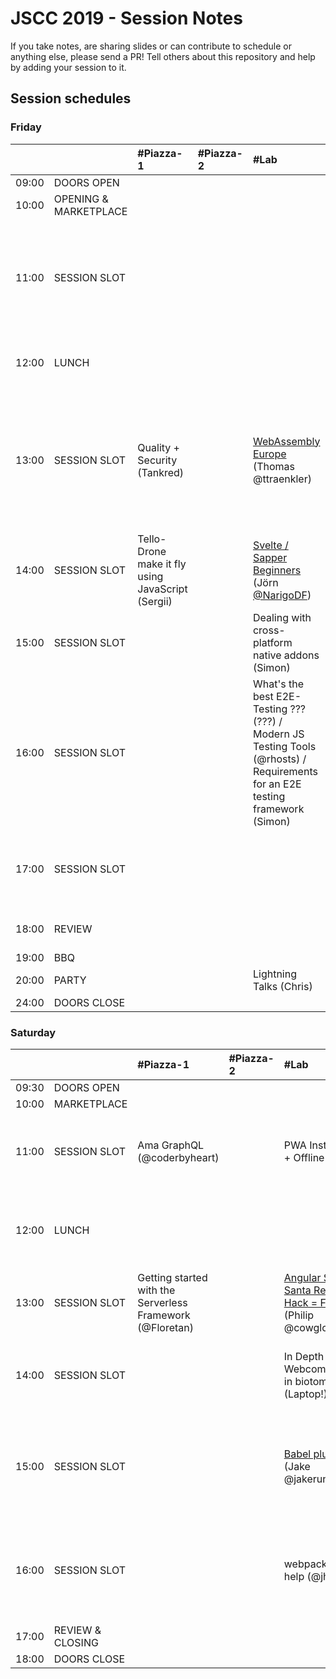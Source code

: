 # JSCC 2019 - Session Notes

If you take notes, are sharing slides or can contribute to schedule or anything
else, please send a PR! Tell others about this repository and help by adding
your session to it.

## Session schedules

### Friday

|       |                       | #Piazza-1                                         | #Piazza-2 | #Lab                                                                                                                          | #Workshop                                                                                                                                                                               | #Meeting                                                                                       | #Telko-1                                                             | #Blue                                                                                   | #Senf | Somewhere else                                                                                                                                                                             |
| :---- | :-------------------- | :------------------------------------------------ | :-------- | :---------------------------------------------------------------------------------------------------------------------------- | :-------------------------------------------------------------------------------------------------------------------------------------------------------------------------------------- | :--------------------------------------------------------------------------------------------- | :------------------------------------------------------------------- | :-------------------------------------------------------------------------------------- | :---- | :----------------------------------------------------------------------------------------------------------------------------------------------------------------------------------------- |
| 09:00 | DOORS OPEN            |                                                   |           |                                                                                                                               |                                                                                                                                                                                         |                                                                                                |                                                                      |                                                                                         |       |                                                                                                                                                                                            |
| 10:00 | OPENING & MARKETPLACE |                                                   |           |                                                                                                                               |                                                                                                                                                                                         |                                                                                                |                                                                      |                                                                                         |       |                                                                                                                                                                                            |
| 11:00 | SESSION SLOT          |                                                   |           |                                                                                                                               | [Speed Tooling (???) / Monitor Web Performance](monitor-web-performance/) (Tsvetan)<br />- window.performance<br />- data w/reaction<br />- Beacons handling<br />- and ??? (Basic run) | MunichSchool TDD (Daniel)                                                                      | Building TS, Node.js training expectations / must have topics (Oleg) | INTRO React Hooks [Slides](https://martinlechner1.github.io/react-hooks-talk/) (Martin) |       |                                                                                                                                                                                            |
| 12:00 | LUNCH                 |                                                   |           |                                                                                                                               |                                                                                                                                                                                         | [jskatas.org Where should it go? Input wanted (@wolframkriesing)](jskatas.org/)                |                                                                      |                                                                                         |       | [Learn to collaborate](learn-to-collaborate/) -> outside (@coderbyheart)                                                                                                                   |
| 13:00 | SESSION SLOT          | Quality + Security (Tankred)                      |           | [WebAssembly Europe](webassembly.eu/) (Thomas @ttraenkler)                                                                    | Creative Coding Session<br/>- max 10ppl<br/>- pls bring laptop (Manuel)                                                                                                                 |                                                                                                | Whitelabel JS Apps (Rebrand / User) (Deniz)                          | Reason(ML)able Programming (3 Wishes) (Marco)                                           |       | [Hiring Tech Interviews](interviews-and-hiring/) -> ??? (Sergii)<br />[Creating + maintaining open source / Open Source Collaboration for sign language learning games?](open-source/) -> (Marc, Agnes) |
| 14:00 | SESSION SLOT          | Tello-Drone make it fly using JavaScript (Sergii) |           | [Svelte / Sapper Beginners](svelte-sapper/) (Jörn [@NarigoDF](https://twitter.com/NarigoDF))                                  | ProBot GitHub / GitLab Automation (@meaku)                                                                                                                                              | [Elm](elm/) (Andy)<br/>- with funtional Programming<br/>- property based testing<br/>- and Vim |                                                                      | Freelancing (Jeff)                                                                      |       | University vs. practical training -> Baseball Court (Karl)                                                                                                                                 |
| 15:00 | SESSION SLOT          |                                                   |           | Dealing with cross-platform native addons (Simon)                                                                             | [Micro Frontend](microfrontends/) (Andi)                                                                                                                                                | Help me write functional controllers io-ts + fp-ts #Typescript (@coderbyheart)                 |                                                                      | Cross Platform Dev with Flutter and Dart (@Sven)                                        |       | Morning Kata w/ discussion on how #Practice #TDD -> at the BBQ (@wolframkriesing)                                                                                                          |
| 16:00 | SESSION SLOT          |                                                   |           | What's the best E2E-Testing ??? (???) / Modern JS Testing Tools (@rhosts) / Requirements for an E2E testing framework (Simon) |                                                                                                                                                                                         | Webcomponents (Marc)                                                                           |                                                                      |                                                                                         |       |                                                                                                                                                                                            |
| 17:00 | SESSION SLOT          |                                                   |           |                                                                                                                               | JAMSTACK Static Site Bundler #Gatsby (Robert)                                                                                                                                           | Publishing packages to #npm and alternatives (@coderbyheart) / no transpile (Wolfram)          |                                                                      | [Web Architectures](web-architectures/) collection & comparison (Marco + Brigitte)      |       |                                                                                                                                                                                            |
| 18:00 | REVIEW                |                                                   |           |                                                                                                                               |                                                                                                                                                                                         |                                                                                                |                                                                      |                                                                                         |       | 50yrs moon creative coding w. p5js / pixi.js (Andi)                                                                                                                                        |
| 19:00 | BBQ                   |                                                   |           |                                                                                                                               |                                                                                                                                                                                         |                                                                                                |                                                                      |                                                                                         |       |                                                                                                                                                                                            |
| 20:00 | PARTY                 |                                                   |           | Lightning Talks (Chris)                                                                                                       |                                                                                                                                                                                         |                                                                                                |                                                                      |                                                                                         |       |                                                                                                                                                                                            |
| 24:00 | DOORS CLOSE           |                                                   |           |                                                                                                                               |                                                                                                                                                                                         |                                                                                                |                                                                      |                                                                                         |       |                                                                                                                                                                                            |

### Saturday

|       |                  | #Piazza-1                                                 | #Piazza-2 | #Lab                                                                          | #Workshop                                                                                                 | #Meeting                                                                                                                    | #Telko-1                                                 | #Blue                                                              | #Senf                                                                           | Somewhere else                             |
| :---- | :--------------- | :-------------------------------------------------------- | :-------- | :---------------------------------------------------------------------------- | :-------------------------------------------------------------------------------------------------------- | :-------------------------------------------------------------------------------------------------------------------------- | :------------------------------------------------------- | :----------------------------------------------------------------- | :------------------------------------------------------------------------------ | :----------------------------------------- |
| 09:30 | DOORS OPEN       |                                                           |           |                                                                               |                                                                                                           |                                                                                                                             |                                                          |                                                                    |                                                                                 |                                            |
| 10:00 | MARKETPLACE      |                                                           |           |                                                                               |                                                                                                           |                                                                                                                             |                                                          |                                                                    |                                                                                 |                                            |
| 11:00 | SESSION SLOT     | Ama GraphQL (@coderbyheart)                               |           | PWA Installable + Offline (Philip)                                            |                                                                                                           | [Elm Workshop](elm/) (Jonathan)                                                                                             |                                                          | Build a CLI (Laptop!) (Marc)                                       | Web Architectures cont..... (ungelöst) (Brigitte / Marco)                       | Passion for coffee (at CafeBar) (Carsten)  |
| 12:00 | LUNCH            |                                                           |           |                                                                               |                                                                                                           | Hexagonal Architecture Show+Tell #Backend #TypeScript (@coderbyheart)                                                       |                                                          | TDD for kids (talk) (@wolframkriesing)                             |                                                                                 |                                            |
| 13:00 | SESSION SLOT     | Getting started with the Serverless Framework (@Floretan) |           | [Angular Secret Santa Refactor / Hack = Fun](secret-santa/) (Philip @cowglow) | React Global State with Hooks & context (Debbi)                                                           | Bluetooth in the browser (Patrick)                                                                                          |                                                          | [MunichSchool TDD Mob Session](munich-school-tdd/) (@davidvoelkel) | Recruiting Pt. 2 - the candidate (Sebastian)                                    |                                            |
| 14:00 | SESSION SLOT     |                                                           |           | In Depth Webcomponents in biotome (Laptop!) (Marc)                            | [What we learned about testing in writing 5000+ tests - Jest+Karma+Angular](angular-testing/) (Christian) | Creative Coding Session (Manuel)<br />- max 10 ppl<br />- please bring Laptop                                               |                                                          | NestJS (Daniel @HilpoltsteinerD)                                   |                                                                                 |                                            |
| 15:00 | SESSION SLOT     |                                                           |           | [Babel plugins](babel-plugins/) (Jake @jakerunzer)                            | Gatsby (JamStack) - Jscc Website - (Daniel / Robert)                                                      | Writing a technical Book (ML) and using some TDD (Lars)                                                                     |                                                          | Dev env reproducible linux OS Nixos (???)                          | Organising Front-End Components (specific? generic? size? purpose?) (Sebastian) | Learning and teaching programming (Philip) |
| 16:00 | SESSION SLOT     |                                                           |           | webpack config help (@jhnns)                                                  | Keybindings tips and tricks you may not know (any editor) (???)                                           | [Deno Try-out](deno/) [Repository](https://github.com/Narigo/deno-try-out) (Jörn [@NarigoDF](https://twitter.com/NarigoDF)) | Building a Spotify App based on GraphQL -> Rest (Robert) | [TDD your docker container](docker-tdd/) (@wolframkriesing)        |                                                                                 |                                            |
| 17:00 | REVIEW & CLOSING |                                                           |           |                                                                               |                                                                                                           |                                                                                                                             |                                                          |                                                                    |                                                                                 |                                            |
| 18:00 | DOORS CLOSE      |                                                           |           |                                                                               |                                                                                                           |                                                                                                                             |                                                          |                                                                    |                                                                                 |                                            |
